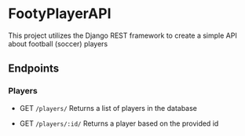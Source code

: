 # FootyPlayerAPI
This project utilizes the Django REST framework to create a simple API about football (soccer) players

## Endpoints
### Players
  * GET `/players/`
    Returns a list of players in the database

  * GET `/players/:id/`
    Returns a player based on the provided id
